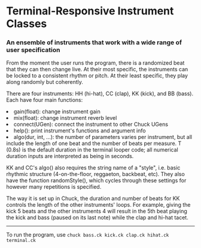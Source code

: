 <h1>Terminal-Responsive Instrument Classes</i></h1>
<h3> An ensemble of instruments that work with a wide range of user specification</h3>

From the moment the user runs the program,
        there is a randomized beat that they can then change live. At their
        most specific, the instruments can be locked to a consistent rhythm or
        pitch. At their least specific, they play along randomly but coherently.

There are four instruments: HH (hi-hat), CC (clap), KK (kick), and BB (bass). Each have four main functions:
        <li>gain(float): change instrument gain</li>
        <li>mix(float): change instrument reverb level</li>
        <li>connect(UGen): connect the instrument to other Chuck UGens</li>
        <li>help(): print instrument's functions and argument info</li>
        <li>algo(dur, int, ...): the number of parameters varies per instrument,
            but all include the length of one beat and the number of beats per
            measure. T (0.8s) is the default duration in the terminal looper
            code; all numerical duration inputs are interpreted as being in seconds.
        </li>

KK and CC's algo() also requires the string name of a "style", i.e. basic
        rhythmic structure (4-on-the-floor, reggaeton, backbeat, etc). They also
        have the function randomStyle(), which cycles through these settings for
        however many repetitions is specified.

The way it is set up in Chuck, the duration and number of beats for
        KK controls the length of the other instruments' loops. For example, giving
        the kick 5 beats and the other instruments 4 will result in the 5th beat
        playing the kick and bass (paused on its last note) while the clap
        and hi-hat tacet.
        
        
-------------
To run the program, use <code>chuck bass.ck kick.ck clap.ck hihat.ck terminal.ck</code>
